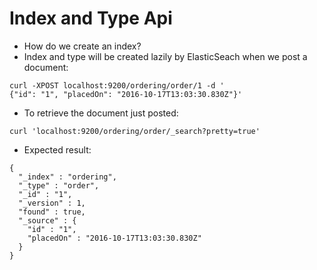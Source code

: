 # Index and Type Api #

* How do we create an index?
* Index and type will be created lazily by ElasticSeach when we post a document:
```
curl -XPOST localhost:9200/ordering/order/1 -d '
{"id": "1", "placedOn": "2016-10-17T13:03:30.830Z"}'
```
* To retrieve the document just posted:
```
curl 'localhost:9200/ordering/order/_search?pretty=true'
```
* Expected result:
```
{
  "_index" : "ordering",
  "_type" : "order",
  "_id" : "1",
  "_version" : 1,
  "found" : true,
  "_source" : {
    "id" : "1",
    "placedOn" : "2016-10-17T13:03:30.830Z"
  }
}
```